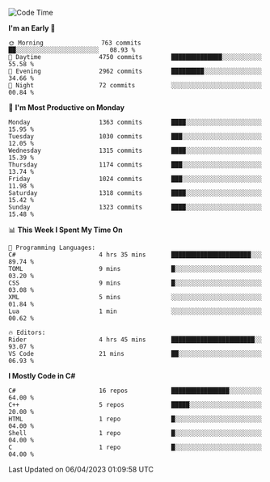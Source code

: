 <!--START_SECTION:waka-->
![Code Time](http://img.shields.io/badge/Code%20Time-1%2C014%20hrs%2017%20mins-blue)

**I'm an Early 🐤** 

```text
🌞 Morning                763 commits         ██░░░░░░░░░░░░░░░░░░░░░░░   08.93 % 
🌆 Daytime                4750 commits        ██████████████░░░░░░░░░░░   55.58 % 
🌃 Evening                2962 commits        █████████░░░░░░░░░░░░░░░░   34.66 % 
🌙 Night                  72 commits          ░░░░░░░░░░░░░░░░░░░░░░░░░   00.84 % 
```
📅 **I'm Most Productive on Monday** 

```text
Monday                   1363 commits        ████░░░░░░░░░░░░░░░░░░░░░   15.95 % 
Tuesday                  1030 commits        ███░░░░░░░░░░░░░░░░░░░░░░   12.05 % 
Wednesday                1315 commits        ████░░░░░░░░░░░░░░░░░░░░░   15.39 % 
Thursday                 1174 commits        ███░░░░░░░░░░░░░░░░░░░░░░   13.74 % 
Friday                   1024 commits        ███░░░░░░░░░░░░░░░░░░░░░░   11.98 % 
Saturday                 1318 commits        ████░░░░░░░░░░░░░░░░░░░░░   15.42 % 
Sunday                   1323 commits        ████░░░░░░░░░░░░░░░░░░░░░   15.48 % 
```


📊 **This Week I Spent My Time On** 

```text
💬 Programming Languages: 
C#                       4 hrs 35 mins       ██████████████████████░░░   89.74 % 
TOML                     9 mins              █░░░░░░░░░░░░░░░░░░░░░░░░   03.20 % 
CSS                      9 mins              █░░░░░░░░░░░░░░░░░░░░░░░░   03.08 % 
XML                      5 mins              ░░░░░░░░░░░░░░░░░░░░░░░░░   01.84 % 
Lua                      1 min               ░░░░░░░░░░░░░░░░░░░░░░░░░   00.62 % 

🔥 Editors: 
Rider                    4 hrs 45 mins       ███████████████████████░░   93.07 % 
VS Code                  21 mins             ██░░░░░░░░░░░░░░░░░░░░░░░   06.93 % 
```

**I Mostly Code in C#** 

```text
C#                       16 repos            ████████████████░░░░░░░░░   64.00 % 
C++                      5 repos             █████░░░░░░░░░░░░░░░░░░░░   20.00 % 
HTML                     1 repo              █░░░░░░░░░░░░░░░░░░░░░░░░   04.00 % 
Shell                    1 repo              █░░░░░░░░░░░░░░░░░░░░░░░░   04.00 % 
C                        1 repo              █░░░░░░░░░░░░░░░░░░░░░░░░   04.00 % 
```




 Last Updated on 06/04/2023 01:09:58 UTC
<!--END_SECTION:waka-->
